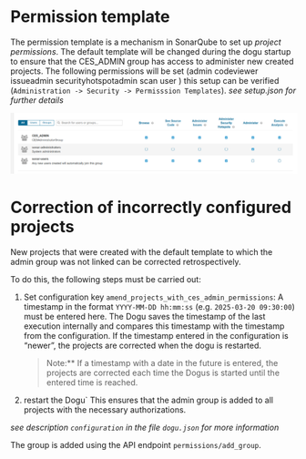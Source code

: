 # Permission template

The permission template is a mechanism in SonarQube to set up *project permissions*. The default template will be changed
during the dogu startup to ensure that the CES_ADMIN group has access to administer new created projects. The following
permissions will be set (admin codeviewer issueadmin securityhotspotadmin scan user ) this setup can be verified
(`Administration -> Security -> Permisssion Templates`). *see setup.json for further details*

![default template overview](figures/default_template_ces_admin_permissions.png)

# Correction of incorrectly configured projects

New projects that were created with the default template to which the admin group was not linked can be corrected retrospectively.

To do this, the following steps must be carried out:
1. Set configuration key `amend_projects_with_ces_admin_permissions`:
   A timestamp in the format `YYYY-MM-DD hh:mm:ss` (e.g. `2025-03-20 09:30:00`) must be entered here.
   The Dogu saves the timestamp of the last execution internally and compares this timestamp with the timestamp from the configuration.
   If the timestamp entered in the configuration is “newer”, the projects are corrected when the dogu is restarted.
   > Note:** If a timestamp with a date in the future is entered, the projects are corrected each time the Dogus is started until the entered time is reached.

2. restart the Dogu`
   This ensures that the admin group is added to all projects with the necessary authorizations.

*see description `configuration` in the file `dogu.json` for more information*

The group is added using the API endpoint `permissions/add_group`.
